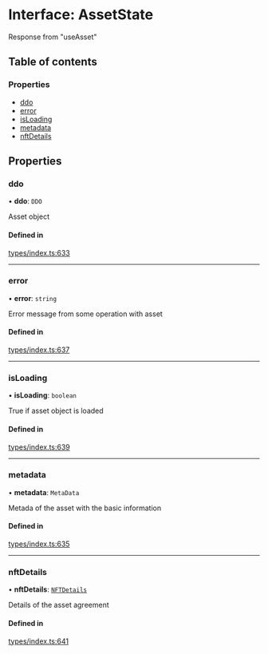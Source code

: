 # Interface: AssetState

Response from "useAsset"

## Table of contents

### Properties

- [ddo](AssetState.md#ddo)
- [error](AssetState.md#error)
- [isLoading](AssetState.md#isloading)
- [metadata](AssetState.md#metadata)
- [nftDetails](AssetState.md#nftdetails)

## Properties

### ddo

• **ddo**: `DDO`

Asset object

#### Defined in

[types/index.ts:633](https://github.com/nevermined-io/components-catalog/blob/b19d66a/lib/src/types/index.ts#L633)

___

### error

• **error**: `string`

Error message from some operation with asset

#### Defined in

[types/index.ts:637](https://github.com/nevermined-io/components-catalog/blob/b19d66a/lib/src/types/index.ts#L637)

___

### isLoading

• **isLoading**: `boolean`

True if asset object is loaded

#### Defined in

[types/index.ts:639](https://github.com/nevermined-io/components-catalog/blob/b19d66a/lib/src/types/index.ts#L639)

___

### metadata

• **metadata**: `MetaData`

Metada of the asset with the basic information

#### Defined in

[types/index.ts:635](https://github.com/nevermined-io/components-catalog/blob/b19d66a/lib/src/types/index.ts#L635)

___

### nftDetails

• **nftDetails**: [`NFTDetails`](NFTDetails.md)

Details of the asset agreement

#### Defined in

[types/index.ts:641](https://github.com/nevermined-io/components-catalog/blob/b19d66a/lib/src/types/index.ts#L641)
